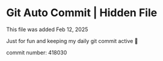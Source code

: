 # Git Auto Commit | Hidden File

This file was added Feb 12, 2025

Just for fun and keeping my daily git commit active 🤪

commit number: 418030
